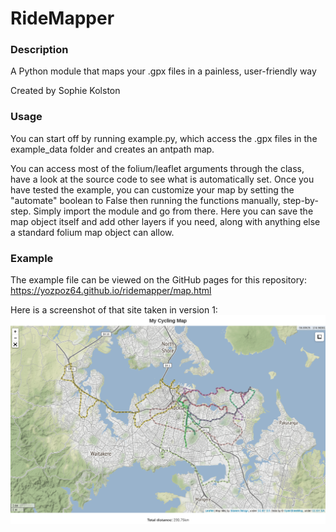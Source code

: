 # RideMapper

### Description
A Python module that maps your .gpx files in a painless, user-friendly way

Created by Sophie Kolston

### Usage
You can start off by running example.py, which access the .gpx files in the example_data folder and creates an antpath map.

You can access most of the folium/leaflet arguments through the class, have a look at the source code to see what is automatically set. Once you have tested the example, you can customize your map by setting the "automate" boolean to False then running the functions manually, step-by-step. Simply import the module and go from there. Here you can save the map object itself and add other layers if you need, along with anything else a standard folium map object can allow.

### Example 
The example file can be viewed on the GitHub pages for this repository: https://yozpoz64.github.io/ridemapper/map.html

Here is a screenshot of that site taken in version 1:
![Example output](https://github.com/Yozpoz64/ridemapper/blob/182636dda99df708e21466ff8e970f1d6b628fdc/example_ss.png)
